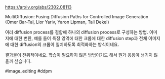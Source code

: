 https://arxiv.org/abs/2302.08113

MultiDiffusion: Fusing Diffusion Paths for Controlled Image Generation (Omer Bar-Tal, Lior Yariv, Yaron Lipman, Tali Dekel)

여러 diffusion process를 결합해 하나의 diffusion process로 구성하는 방법. 이미지에 대한 변환, 예를 들어 특정 영역에 대한 크롭에 대한 diffusion step과 전체 이미지에 대한 diffusion의 크롭이 일치하도록 최적화하는 방식이네요.

결과물이 전위적이네요. 학습이 필요하지 않은 방법이기도 해서 뭔가 응용이 생기지 않을까 싶습니다.

#image_editing #ddpm 